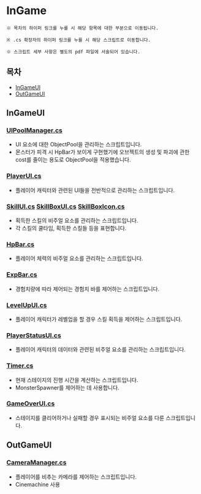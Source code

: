# InGame
```
※ 목차의 하이퍼 링크를 누를 시 해당 항목에 대한 부분으로 이동됩니다.

※ .cs 확장자의 하이퍼 링크를 누를 시 해당 스크립트로 이동합니다.

※ 스크립트 세부 사항은 별도의 pdf 파일에 서술되어 있습니다.
```
## 목차
* [InGameUI](#ingameui)
* [OutGameUI](#outgameui)


## InGameUI
### [UIPoolManager.cs]()
* UI 요소에 대한 ObjectPool을 관리하는 스크립트입니다.
* 몬스터가 피격 시 HpBar가 보이게 구현했기에 오브젝트의 생성 및 파괴에 관한 cost를 줄이는 용도로 ObjectPool을 적용했습니다.

### [PlayerUI.cs]()
* 플레이어 캐릭터와 관련된 UI들을 전반적으로 관리하는 스크립트입니다.

### [SkillUI.cs]()  [SkillBoxUI.cs]()  [SkillBoxIcon.cs]()
* 획득한 스킬의 비주얼 요소를 관리하는 스크립트입니다.
* 각 스킬의 쿨타임, 획득한 스킬들 등을 표현합니다.

### [HpBar.cs]()
* 플레이어 체력의 비주얼 요소를 관리하는 스크립트입니다.

### [ExpBar.cs]()
* 경험치량에 따라 제어되는 경험치 바를 제어하는 스크립트입니다.

### [LevelUpUI.cs]()
* 플레이어 캐릭터가 레벨업을 할 경우 스킬 획득을 제어하는 스크립트입니다.

### [PlayerStatusUI.cs]()
* 플레이어 캐릭터의 데이터와 관련된 비주얼 요소를 관리하는 스크립트입니다.

### [Timer.cs]()
* 현재 스테이지의 진행 시간을 계산하는 스크립트입니다.
* MonsterSpawner를 제어하는 데 사용합니다.

### [GameOverUI.cs]()
* 스테이지를 클리어하거나 실패할 경우 표시되는 비주얼 요소를 다룬 스크립트입니다.

## OutGameUI
### [CameraManager.cs](https://github.com/TEN3T/Portfolio_MoonOfShadow_Client/blob/main/InGame/Camera/CameraManager.cs)
* 플레이어를 비추는 카메라를 제어하는 스크립트입니다.
* Cinemachine 사용


